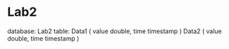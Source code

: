 # Lab2

database: Lab2
table: 
  Data1 ( value double, time timestamp )
  Data2 ( value double, time timestamp )
